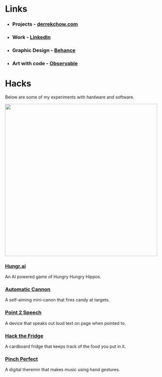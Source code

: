 # Links
- ### Projects - [derrekchow.com](https://www.derrekchow.com/)
- ### Work - [LinkedIn](https://www.linkedin.com/in/derrekchow)
- ### Graphic Design - [Behance](https://www.behance.net/derrekchow)
- ### Art with code - [Observable](https://observablehq.com/@derrekchow)

# Hacks
Below are some of my experiments with hardware and software.

<img src="https://github.com/derrekchow/derrekchow/blob/master/hacks.jpg?raw=true" width="500" />

### [Hungr.ai](https://github.com/nikhilro/hungr.ai)
<p>An AI powered game of Hungry Hungry Hippos.</p>

### [Automatic Cannon](https://github.com/edwinzhng/automatic-cannon)
<p>A self-aiming mini-canon that fires candy at targets.</p>

### [Point 2 Speech](https://devpost.com/software/point-to-speech-rvsa0y)
<p>A device that speaks out loud text on page when pointed to.</p>

### [Hack the Fridge](https://devpost.com/software/hack-the-fridge)
<p>A cardboard fridge that keeps track of the food you put in it.</p>

### [Pinch Perfect](https://devpost.com/software/my-maestro)

<p>A digital theremin that makes music using hand gestures.</p>
